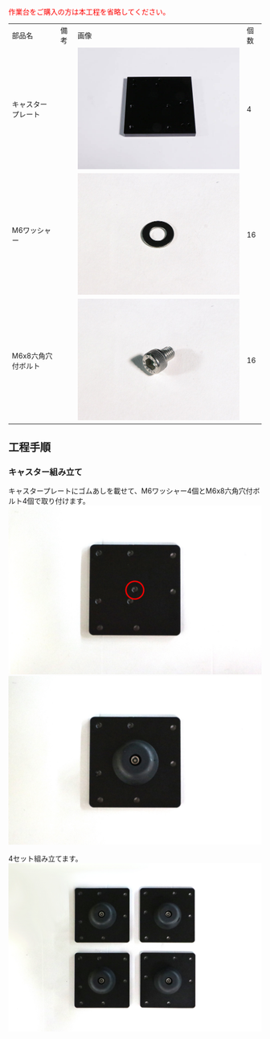 <font color="Red">作業台をご購入の方は本工程を省略してください。</font>

<table class="packing-list">
    <tbody>
        <tr>
            <td>部品名</td>
            <td>備考</td>
            <td class="packing-img">画像</td>
            <td>個数</td>
        </tr>
        <tr>
            <td>キャスタープレート</td>
            <td></td>
            <td><img src="./images/packing/001.jpg" alt="キャスタープレート"/></td>
            <td>4</td>
        </tr>
        <tr>
            <td>M6ワッシャー</td>
            <td></td>
            <td><img src="./images/packing/154.jpg" alt="M6ワッシャー"/></td>
            <td>16</td>
        </tr>
        <tr>
            <td>M6x8六角穴付ボルト</td>
            <td></td>
            <td><img src="./images/packing/155.jpg" alt="M6x8六角穴付ボルト"/></td>
            <td>16</td>
        </tr>
    </tbody>
</table>

## 工程手順

### キャスター組み立て
キャスタープレートにゴムあしを載せて、M6ワッシャー4個とM6x8六角穴付ボルト4個で取り付けます。
<img src="./images/012/01.jpg"/>
<img src="./images/012/02.jpg"/>

4セット組み立てます。
<img src="./images/012/04.jpg"/>
